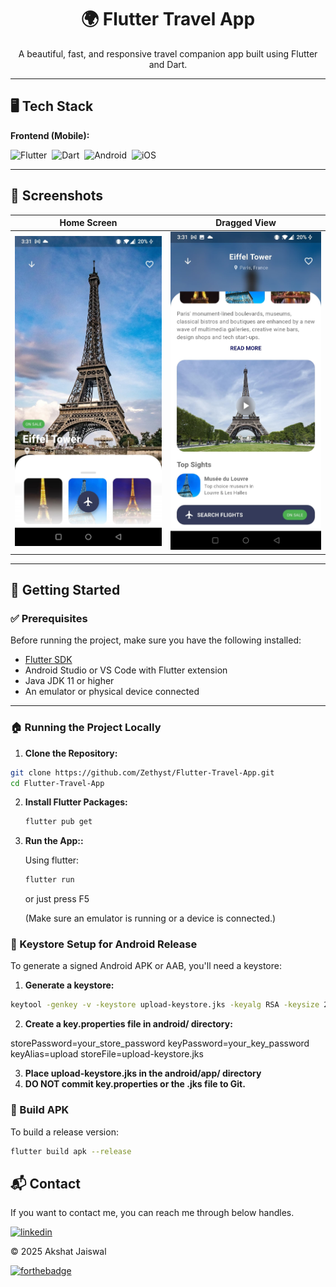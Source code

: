<h1 align="center">🌍 Flutter Travel App</h1>

<p align="center">
  A beautiful, fast, and responsive travel companion app built using Flutter and Dart.
</p>

---

## 🖥️ Tech Stack

**Frontend (Mobile):**

![Flutter](https://img.shields.io/badge/Flutter-02569B?style=for-the-badge&logo=flutter&logoColor=white)&nbsp;
![Dart](https://img.shields.io/badge/Dart-0175C2?style=for-the-badge&logo=dart&logoColor=white)&nbsp;
![Android](https://img.shields.io/badge/Android-3DDC84?style=for-the-badge&logo=android&logoColor=white)&nbsp;
![iOS](https://img.shields.io/badge/iOS-000000?style=for-the-badge&logo=apple&logoColor=white)&nbsp;

---

## 📱 Screenshots

| Home Screen             | Dragged View               |
| ----------------------- | -------------------------- |
| ![home](/img/home1.jpg) | ![dragged](/img/home2.jpg) |

---

## 🚀 Getting Started

### ✅ Prerequisites

Before running the project, make sure you have the following installed:

- [Flutter SDK](https://docs.flutter.dev/get-started/install)
- Android Studio or VS Code with Flutter extension
- Java JDK 11 or higher
- An emulator or physical device connected

---

### 🏠 Running the Project Locally

1. **Clone the Repository:**

```bash
git clone https://github.com/Zethyst/Flutter-Travel-App.git
cd Flutter-Travel-App
```

2. **Install Flutter Packages:**

   ```sh
   flutter pub get
   ```

3. **Run the App::**

   Using flutter:

   ```sh
   flutter run
   ```

   or just press F5

   (Make sure an emulator is running or a device is connected.)

### 🔐 Keystore Setup for Android Release

To generate a signed Android APK or AAB, you'll need a keystore:

1. **Generate a keystore:**

```bash
keytool -genkey -v -keystore upload-keystore.jks -keyalg RSA -keysize 2048 -validity 10000 -alias upload
```

2. **Create a key.properties file in android/ directory:**

storePassword=your_store_password
keyPassword=your_key_password
keyAlias=upload
storeFile=upload-keystore.jks

3. **Place upload-keystore.jks in the android/app/ directory**
4. **DO NOT commit key.properties or the .jks file to Git.**

### 🧪 Build APK

To build a release version:

```bash
flutter build apk --release
```

<h2>📬 Contact</h2>

If you want to contact me, you can reach me through below handles.

[![linkedin](https://img.shields.io/badge/LinkedIn-0077B5?style=for-the-badge&logo=linkedin&logoColor=white)](https://www.linkedin.com/in/akshat-jaiswal-4664a2197)

© 2025 Akshat Jaiswal

[![forthebadge](https://forthebadge.com/images/badges/built-with-love.svg)](https://forthebadge.com)
